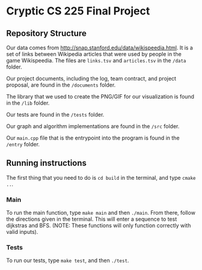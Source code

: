 # Cryptic CS 225 Final Project

## Repository Structure

Our data comes from http://snap.stanford.edu/data/wikispeedia.html. It is a set of links between Wikipedia articles that were used by people in the game Wikispeedia. The files are `links.tsv` and `articles.tsv` in the `/data` folder.

Our project documents, including the log, team contract, and project proposal, are found in the `/documents` folder.

The library that we used to create the PNG/GIF for our visualization is found in the `/lib` folder.

Our tests are found in the `/tests` folder.

Our graph and algorithm implementations are found in the `/src` folder.

Our `main.cpp` file that is the entrypoint into the program is found in the `/entry` folder.

## Running instructions

The first thing that you need to do is `cd build` in the terminal, and type `cmake ..`.

### Main
To run the main function, type `make main` and then `./main`. From there, follow the directions given in the terminal.
This will enter a sequence to test dijkstras and BFS. (NOTE: These functions will only function correctly with valid inputs). 

### Tests
To run our tests, type `make test`, and then `./test`.


